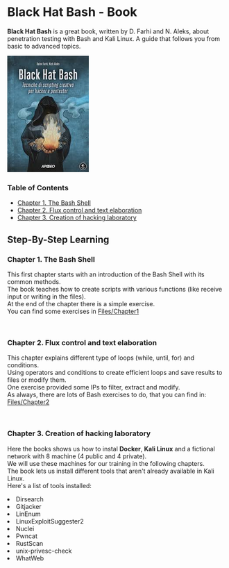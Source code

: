 # Black Hat Bash - Book
**Black Hat Bash** is a great book, written by D. Farhi and N. Aleks, about penetration testing with Bash and Kali Linux. A guide that follows you from basic to advanced topics.

![alt text](book.jpg "Black Hat Bash")


### Table of Contents
- [Chapter 1. The Bash Shell](#chapter-1-the-bash-shell)
- [Chapter 2. Flux control and text elaboration](#chapter-2-flux-control-and-text-elaboration)
- [Chapter 3. Creation of hacking laboratory](#chapter-3-creation-of-hacking-laboratory)


## Step-By-Step Learning

### Chapter 1. The Bash Shell

This first chapter starts with an introduction of the Bash Shell with its common methods. 
<br>
The book teaches how to create scripts with various functions (like receive input or writing in the files).
<br>
At the end of the chapter there is a simple exercise.
<br>
You can find some exercises in 
[Files/Chapter1](files/chapter1)

<br>

### Chapter 2. Flux control and text elaboration

This chapter explains different type of loops (while, until, for) and conditions.
<br>
Using operators and conditions to create efficient loops and save results to files or modify them.
<br>
One exercise provided some IPs to filter, extract and modify.
<br>
As always, there are lots of Bash exercises to do, that you can find in:
[Files/Chapter2](files/chapter2/)

<br>

### Chapter 3. Creation of hacking laboratory

Here the books shows us how to instal **Docker**, **Kali Linux** and a fictional network with 8 machine (4 public and 4 private).
<br>
We will use these machines for our training in the following chapters.
<br>
The book lets us install different tools that aren't already available in Kali Linux. 
<br>
Here's a list of tools installed:
<li>Dirsearch</li>
<li>Gitjacker</li>
<li>LinEnum</li>
<li>LinuxExploitSuggester2</li>
<li>Nuclei</li>
<li>Pwncat</li>
<li>RustScan</li>
<li>unix-privesc-check</li>
<li>WhatWeb</li>